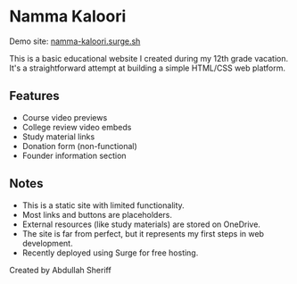 # Namma Kaloori

Demo site: [namma-kaloori.surge.sh](https://namma-kaloori.surge.sh)

This is a basic educational website I created during my 12th grade vacation. It's a straightforward attempt at building a simple HTML/CSS web platform.

## Features
- Course video previews
- College review video embeds
- Study material links
- Donation form (non-functional)
- Founder information section

## Notes
- This is a static site with limited functionality.
- Most links and buttons are placeholders.
- External resources (like study materials) are stored on OneDrive.
- The site is far from perfect, but it represents my first steps in web development.
- Recently deployed using Surge for free hosting.

Created by Abdullah Sheriff

